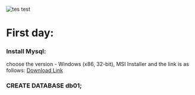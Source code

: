 
![tes test](https://cdn4.iconfinder.com/data/icons/logos-3/181/MySQL-512.png)


# First day:
### Install Mysql:
choose the version - Windows (x86, 32-bit), MSI Installer
and the link is as follows:
[Download Link](https://dev.mysql.com/downloads/installer/)

### CREATE DATABASE db01;
